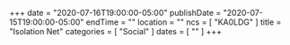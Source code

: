 +++
date = "2020-07-16T19:00:00-05:00"
publishDate = "2020-07-15T19:00:00-05:00"
endTime = ""
location = ""
ncs = [ "KA0LDG" ]
title = "Isolation Net"
categories = [ "Social" ]
dates = [ "" ]
+++
